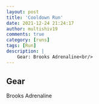 ```yaml
---
layout: post
title: 'Cooldown Run'
date: 2021-12-24 21:24:17
author: multishiv19
comments: true
category: [runs]
tags: [Run]
description: |
    Gear: Brooks Adrenaline<br/>
---
```


## Gear
Brooks Adrenaline



<div width='100%' class='strava-embed-placeholder' data-embed-type='activity' data-embed-id='6421163575'></div>
<script src='https://strava-embeds.com/embed.js'></script>
